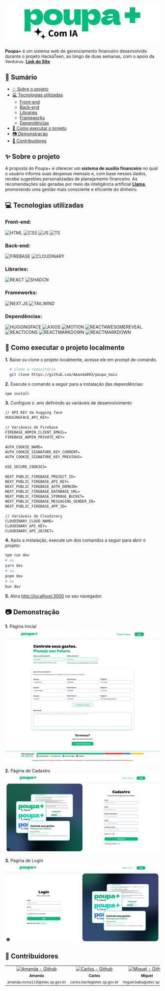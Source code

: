 ![Logo](public/poupamais.png)

**Poupa+** é um sistema web de gerenciamento financeiro desenvolvido durante o projeto HackaTeen, ao longo de duas semanas, com o apoio da Venturus. [**Link do Site**](https://poupa-mais-venturus.vercel.app/)

## 📖 Sumário

- [✨ Sobre o projeto](#-sobre-o-projeto)
- [💻 Tecnologias utilizadas](#-tecnologias-utilizadas)
  - [Front-end](#front-end)
  - [Back-end](#back-end)
  - [Libraries](#libraries)
  - [Frameworks](#frameworks)
  - [Dependências](#dependências)
- [📁 Como executar o projeto](#-Como-executar-o-projeto)
- [📷 Demonstração](#-demonstração)
- [💸 Contribuidores](#-contribuidores)

## ✨ Sobre o projeto

A proposta do Poupa+ é oferecer um **sistema de auxílio financeiro** no qual o usuário informa suas despesas mensais e, com base nesses dados, recebe sugestões personalizadas de planejamento financeiro. As recomendações são geradas por meio da inteligência artificial **[Llama](https://www.llama.com)**, promovendo uma gestão mais consciente e eficiente do dinheiro.

## 💻 Tecnologias utilizadas

### Front-end:

![HTML](https://img.shields.io/badge/HTML-E34F26?style=for-the-badge&logo=html5&logoColor=white)
![CSS](https://img.shields.io/badge/CSS-663399?&style=for-the-badge&logo=css&logoColor=white)
![JS](https://img.shields.io/badge/JavaScript-F7DF1E?style=for-the-badge&logo=javascript&logoColor=gray)
![TS](https://img.shields.io/badge/TypeScript-3178C6?style=for-the-badge&logo=typescript&logoColor=white)

### Back-end:

![FIREBASE](https://img.shields.io/badge/FIREBASE-DD2C00?&style=for-the-badge&logo=firebase&logoColor=white)
![CLOUDINARY](https://img.shields.io/badge/Cloudinary-3448C5?&style=for-the-badge&logo=cloudinary&logoColor=white)

### Libraries:

![REACT](https://img.shields.io/badge/REACT-0088CC?&style=for-the-badge&logo=react&logoColor=white)
![SHADCN](https://img.shields.io/badge/SHADCN-000000?&style=for-the-badge&logo=shadcnui&logoColor=white)

### Frameworks:

![NEXT.JS](https://img.shields.io/badge/NEXT.JS-000000?&style=for-the-badge&logo=nextdotjs&logoColor=white)
![TAILWIND](https://img.shields.io/badge/TAILWIND-06B6D4?&style=for-the-badge&logo=tailwindcss&logoColor=white)

### Dependências:

![HUGGINGFACE](https://img.shields.io/badge/hugging_face-FFD21E?&style=for-the-badge&logo=huggingface&logoColor=black)
![AXIOS](https://img.shields.io/badge/axios-5A29E4?&style=for-the-badge&logo=axios&logoColor=white)
![MOTION](https://img.shields.io/badge/motion-FFD21E?&style=for-the-badge&logo=axis&logoColor=white)
![REACTAWESOMEREVEAL](https://img.shields.io/badge/react_awesome_reveal-06B6D4?&style=for-the-badge&logo=react&logoColor=white)
![REACTICONS](https://img.shields.io/badge/ICONS-0088CC?&style=for-the-badge&logo=react&logoColor=white)
![REACTMARKDOWN](https://img.shields.io/badge/REACT_MARKDOWN-000000?&style=for-the-badge&logo=markdown&logoColor=white)
![REACTMARKDOWN](https://img.shields.io/badge/Sweet_alert_2-F7DF1E?&style=for-the-badge&logo=javascript&logoColor=black)

## 📁 Como executar o projeto localmente

**1.** Baixe ou clone o projeto localmente, acesse ele em prompt de comando.

```bash
  # clone o repositório
  git clone https://github.com/Amanda093/poupa_mais
```

**2.** Execute o comando a seguir para a instalação das dependências:

```bash
npm install
```

**3.** Configure o .env definindo as variáveis de desenvolvimento

```tsx
// API KEY da hugging face
HUGGINGFACE_API_KEY=

// Variáveis do Firebase
FIREBASE_ADMIN_CLIENT_EMAIL=
FIREBASE_ADMIN_PRIVATE_KEY=

AUTH_COOKIE_NAME=
AUTH_COOKIE_SIGNATURE_KEY_CURRENT=
AUTH_COOKIE_SIGNATURE_KEY_PREVIOUS=

USE_SECURE_COOKIES=

NEXT_PUBLIC_FIREBASE_PROJECT_ID=
NEXT_PUBLIC_FIREBASE_API_KEY=
NEXT_PUBLIC_FIREBASE_AUTH_DOMAIN=
NEXT_PUBLIC_FIREBASE_DATABASE_URL=
NEXT_PUBLIC_FIREBASE_STORAGE_BUCKET=
NEXT_PUBLIC_FIREBASE_MESSAGING_SENDER_ID=
NEXT_PUBLIC_FIREBASE_APP_ID=

// Variáveis do Cloudinary
CLOUDINARY_CLOUD_NAME=
CLOUDINARY_API_KEY=
CLOUDINARY_API_SECRET=
```

**4.** Após a instalação, execute um dos comandos a seguir para abrir o projeto:

```bash
npm run dev
# ou
yarn dev
# ou
pnpm dev
# ou
bun dev
```

**5.** Abra [http://localhost:3000](http://localhost:3000) no seu navegador.

## 📷 Demonstração

**1.** Página Inicial
![Tela-inicial](public/screenshot-principal.png)

**2.** Página de Cadastro
![Tela-de-cadastro](public/screenshot-cadastro.png)

**3.** Página de Login
![Tela-de-login](public/screenshot-login.png)

## 💸 Contribuidores

<div align=center>
  <table>
    <tr>
      <td align="center">
        <a href="https://github.com/Amanda093">
          <img src="https://avatars.githubusercontent.com/u/138123400?v=4" width="100px;" alt="Amanda - Github"/><br>
          <sub>
            <b>Amanda</b>
          </sub> <br>
        </a>
        <sub>
            amanda.rocha116@etec.sp.gov.br
          </sub>
      </td>
      </td>
      <td align="center">
        <a href="https://github.com/Chrb09">
          <img src="https://avatars.githubusercontent.com/u/132484542?v=4" width="100px;" alt="Carlos - Github"/><br>
          <sub>
              <b>Carlos</b>
            </sub> <br>
        </a>
        <sub>
            carlos.barile@etec.sp.gov.br
          </sub>
      </td>
      <td align="center">
        <a href="https://github.com/Underkyu">
          <img src="https://avatars.githubusercontent.com/u/125403398?v=4" width="100px;" alt="Miguel - Github"/><br>
          <sub>
              <b>Miguel</b>
            </sub> <br>
        </a>
        <sub>
            miguel.baba@etec.sp.gov.br
          </sub>
      </td>
      <td align="center">
        <a href="https://github.com/osakirii">
          <img src="https://avatars.githubusercontent.com/u/68735816?v=4" width="100px;" alt="Sakiri - Github"/><br>
          <sub>
              <b>Sakiri</b>
            </sub> <br>
        </a>
        <sub>
            sakiri.cestari@etec.sp.gov.br
          </sub>
      </td>
    </tr>
  </table>
<div>
